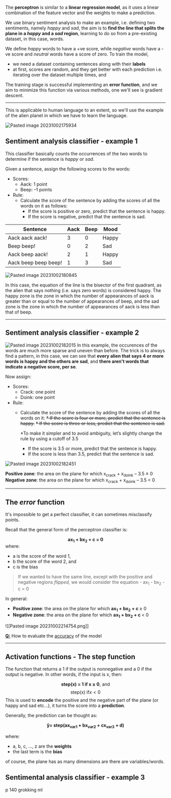 The **perceptron** is similar to a **linear regression model**, as it uses a linear combination of the feature vector and the weights to make a prediction. 

We use binary sentiment analysis to make an example, i.e. defining two sentiments, namely *happy* and *sad*, the aim is to **find the line that splits the plane in a *happy* and a *sad* region**, learning to do so from a pre-existing dataset, in this case, words.

We define *happy* words to have a +ve score, while *negative* words have a -ve score and *neutral* words have a score of zero. 
To train the model, 
* we need a dataset containing sentences along with their **labels**
* at first, scores are random, and they get better with each prediction i.e. iterating over the dataset multiple times, and 

The training stage is successful implementing an **error function**, and we aim to minimize this function via various methods, one we'll see is gradient descent.

-----------

This is applicable to human language to an extent, so we'll use the example of the alien planet in which we have to learn the language.

![Pasted image 20231002175934](Pasted%20image%2020231002175934.png)

## Sentiment analysis classifier - example 1

This classifier basically counts the occurrences of the two words to determine if the sentence is *happy* or *sad*.

Given a sentence, assign the following scores to the words: 
* Scores: 
	* Aack: 1 point 
	* Beep: –1 points 
* Rule: 
	* Calculate the score of the sentence by adding the scores of all the words on it as follows:
		* If the score is positive or zero, predict that the sentence is happy. 
		* If the score is negative, predict that the sentence is sad.

Sentence  | Aack | Beep | Mood
----------|------|------|--
Aack aack aack!  | 3 | 0 | Happy
Beep beep!  | 0 | 2 | Sad
Aack beep aack! | 2 | 1 | Happy
Aack beep beep beep! | 1 | 3 | Sad

![Pasted image 20231002180845](Pasted%20image%2020231002180845.png)

In this case, the equation of the line is the bisector of the first quadrant, as the alien that says nothing (i.e. says zero words) is considered happy.
The happy zone is the zone in which the number of appearances of aack is greater than or equal to the number of appearances of beep, and the sad zone is the zone in which the number of appearances of aack is less than that of beep.

----------
## Sentiment analysis classifier - example 2

![Pasted image 20231002182015](Pasted%20image%2020231002182015.png)
In this example, the occurences of the words are much more sparse and uneven than before.
The trick is to always find a pattern, in this case, we can see that **every alien that says 4 or more words is happy and the others are sad**, and **there aren't words that indicate a negative score, per se**.

Now assign:
* Scores: 
	* Crack: one point 
	* Doink: one point
* Rule: 
	* Calculate the score of the sentence by adding the scores of all the words on it: 
		~~* If the score is four or more, predict that the sentence is happy.~~ 
		~~* If the score is three or less, predict that the sentence is sad.~~ 
	
		*To make it simpler and to avoid ambiguity, let’s slightly change the rule by using a cutoff of 3.5
		* If the score is 3.5 or more, predict that the sentence is happy. 
		* If the score is less than 3.5, predict that the sentence is sad.

![Pasted image 20231002182451](Pasted%20image%2020231002182451.png)

**Positive zone**: the area on the plane for which x<sub>crack</sub> + x<sub>doink</sub> – 3.5 $\geq$ 0 
**Negative zone**: the area on the plane for which x<sub>crack</sub> + x<sub>doink</sub> – 3.5 < 0

----------
## The *error* function

It's impossible to get a perfect classifier, it can sometimes misclassify points.

Recall that the general form of the perceptron classifier is:
<b><center>ax<sub>1</sub> + bx<sub>2</sub> + c = 0</center></b>
where:
* a is the score of the word 1, 
* b the score of the word 2, and 
* c is the bias

>If we wanted to have the same line, except with the positive and negative regions *flipped*, we would consider the equation - ax<sub>1</sub> - bx<sub>2</sub> - c = 0

In general:
* **Positive zone**: the area on the plane for which <b>ax<sub>1</sub> + bx<sub>2</sub> + c 
</b>$\geq$ 0 
* **Negative zone**: the area on the plane for which <b>ax<sub>1</sub> + bx<sub>2</sub> + c 
</b>< 0

![[Pasted image 20231002214754.png]]

<u><b>Q:</b></u> How to evaluate the <u>accuracy</u> of the model


----------
## Activation functions - The step function

The function that returns a 1 if the output is nonnegative and a 0 if the output is negative. 
In other words, if the input is x, then: <center><b>step(x) = 1 if x ≥ 0</b>, and</center>
$$\text{step(x) if} x \lt 0$$
This is used to **encode** the positive and the negative part of the plane (or happy and sad etc...), it turns the score into a **prediction**.

Generally, the prediction can be thought as:

<center><b>ŷ= step(ax<sub>var1</sub> + bx<sub>var2</sub> + cx<sub>var3</sub>  + d)</b></center>

where:
* a, b, c, ..., z are the **weights**
* the last term is the **bias**

of course, the plane has as many dimensions are there are variables/words.

## Sentimental analysis classifier - example 3

p 140 grokking ml




